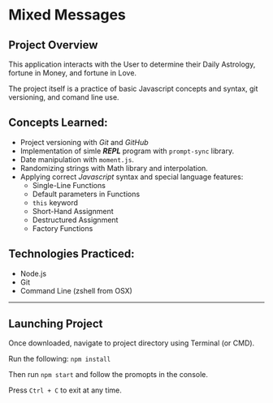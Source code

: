 # Mixed Messages

## Project Overview

This application interacts with the User to determine their Daily Astrology, fortune in Money, and fortune in Love.


The project itself is a practice of basic Javascript concepts and syntax, git versioning, and comand line use.

## Concepts Learned:
- Project versioning with _Git_ and _GitHub_
- Implementation of simle _**REPL**_ program with `prompt-sync` library.
- Date manipulation with `moment.js`.
- Randomizing strings with Math library and interpolation.
- Applying correct _Javascript_ syntax and special language features:
  - Single-Line Functions
  - Default parameters in Functions
  - `this` keyword
  - Short-Hand Assignment
  - Destructured Assignment
  - Factory Functions


## Technologies Practiced:
- Node.js
- Git
- Command Line (zshell from OSX)

---
## Launching Project

Once downloaded, navigate to project directory using Terminal (or CMD).

Run the following: `npm install`

Then run `npm start` and follow the promopts in the console.

Press `Ctrl + C` to exit at any time.